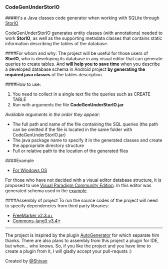 ### CodeGenUnderStorIO
####It's a Java classes code generator when working with SQLite through [StorIO](https://github.com/pushtorefresh/storio)

CodeGenUnderStorIO generates entity classes (with annotations) needed to work **StorIO**, as well as the supporting metadata classes that contains static information describing the tables of the database.

####For whom and why:
The project will be useful for those users of **StorIO**, who is developing its database in any visual editor that can generate queries to create tables. And **will help you to save time** when you describe а developed database schema in Android project **by generating the required java classes** of the tables description.

####How to use:
1. You need to collect in a single text file the queries such as CREATE TABLE 
2. Run with arguments the file **CodeGenUnderStorIO.jar**

*Available arguments in the order they appear:*
* The full path and name of the file containing the SQL queries (the path can be omitted if the file is located in the same folder with CodeGenUnderStorIO.jar)
* The java package name to specify it in the generated classes and create the appropriate directory structure
* Full or relative path to the location of the generated files

####Example
* [For Windows OS](https://github.com/shivan42/CodeGenUnderStorIO/tree/master/sample)

For those who have not decided with a visual editor database structure, it is proposed to use [Visual Paradigm Community Edition](https://www.visual-paradigm.com/download/community.jsp). In this editor was generated schema used in the [example](https://github.com/shivan42/CodeGenUnderStorIO/tree/master/sample).

####Assembly of project
To run the source codes of the project will need to specify dependencies from third party libraries:
* [FreeMarker v2.3.x+](http://freemarker.org/freemarkerdownload.html)
* [Commons-lang3 v3.4+](http://commons.apache.org/proper/commons-lang/download_lang.cgi)

----
The project is inspired by the plugin [AutoGenerator](https://github.com/i17c/AutoGenerator) for which separate him thanks.
There are also plans to assembly from this project a plugin for IDE, but when... who knows. So, if you like the project and you have time to create a plugin from it, I will gladly accept your pull-requsts :)

Created by [@Shivan](https://github.com/shivan42)
